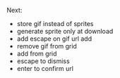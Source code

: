 Next:

- store gif instead of sprites
- generate sprite only at download
- add escape on gif url add
- remove gif from grid
- add from grid
- escape to dismiss
- enter to confirm url
